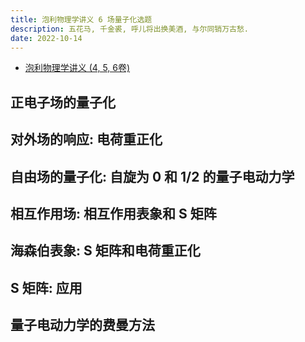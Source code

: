 ```yaml
---
title: 泡利物理学讲义 6 场量子化选题
description: 五花马, 千金裘, 呼儿将出换美酒, 与尔同销万古愁.
date: 2022-10-14
---
```


- [泡利物理学讲义 (4, 5, 6卷)](https://book.douban.com/subject/35192922/)

## 正电子场的量子化

## 对外场的响应: 电荷重正化

## 自由场的量子化: 自旋为 0 和 1/2 的量子电动力学

## 相互作用场: 相互作用表象和 S 矩阵

## 海森伯表象: S 矩阵和电荷重正化

## S 矩阵: 应用

## 量子电动力学的费曼方法
